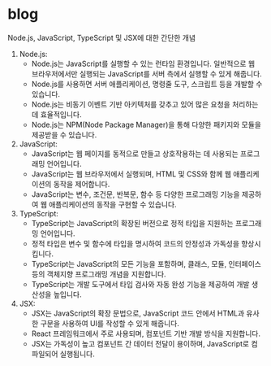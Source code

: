 # blog

Node.js, JavaScript, TypeScript 및 JSX에 대한 간단한 개념

1. Node.js:
   * Node.js는 JavaScript를 실행할 수 있는 런타임 환경입니다. 일반적으로 웹 브라우저에서만 실행되는 JavaScript를 서버 측에서 실행할 수 있게 해줍니다.
   * Node.js를 사용하면 서버 애플리케이션, 명령줄 도구, 스크립트 등을 개발할 수 있습니다.
   * Node.js는 비동기 이벤트 기반 아키텍처를 갖추고 있어 많은 요청을 처리하는데 효율적입니다.
   * Node.js는 NPM(Node Package Manager)을 통해 다양한 패키지와 모듈을 제공받을 수 있습니다.
2. JavaScript:
   * JavaScript는 웹 페이지를 동적으로 만들고 상호작용하는 데 사용되는 프로그래밍 언어입니다.
   * JavaScript는 웹 브라우저에서 실행되며, HTML 및 CSS와 함께 웹 애플리케이션의 동작을 제어합니다.
   * JavaScript는 변수, 조건문, 반복문, 함수 등 다양한 프로그래밍 기능을 제공하여 웹 애플리케이션의 동작을 구현할 수 있습니다.
3. TypeScript:
   * TypeScript는 JavaScript의 확장된 버전으로 정적 타입을 지원하는 프로그래밍 언어입니다.
   * 정적 타입은 변수 및 함수에 타입을 명시하여 코드의 안정성과 가독성을 향상시킵니다.
   * TypeScript는 JavaScript의 모든 기능을 포함하며, 클래스, 모듈, 인터페이스 등의 객체지향 프로그래밍 개념을 지원합니다.
   * TypeScript는 개발 도구에서 타입 검사와 자동 완성 기능을 제공하여 개발 생산성을 높입니다.
4. JSX:
   * JSX는 JavaScript의 확장 문법으로, JavaScript 코드 안에서 HTML과 유사한 구문을 사용하여 UI를 작성할 수 있게 해줍니다.
   * React 프레임워크에서 주로 사용되며, 컴포넌트 기반 개발 방식을 지원합니다.
   * JSX는 가독성이 높고 컴포넌트 간 데이터 전달이 용이하며, JavaScript로 컴파일되어 실행됩니다.
